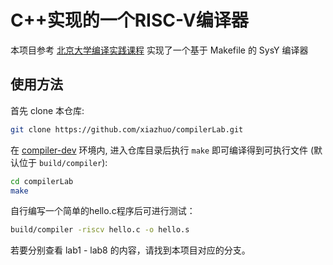 # C++实现的一个RISC-V编译器

本项目参考 [北京大学编译实践课程](https://pku-minic.github.io/online-doc/#/) 实现了一个基于 Makefile 的 SysY 编译器

## 使用方法

首先 clone 本仓库:

```sh
git clone https://github.com/xiazhuo/compilerLab.git
```

在 [compiler-dev](https://github.com/pku-minic/compiler-dev) 环境内, 进入仓库目录后执行 `make` 即可编译得到可执行文件 (默认位于 `build/compiler`):

```sh
cd compilerLab
make
```

自行编写一个简单的hello.c程序后可进行测试：

```sh
build/compiler -riscv hello.c -o hello.s
```



若要分别查看 lab1 - lab8 的内容，请找到本项目对应的分支。
